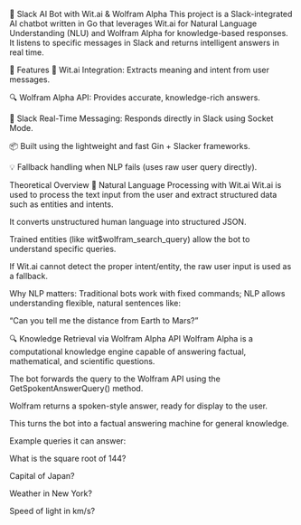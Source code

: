 🤖 Slack AI Bot with Wit.ai & Wolfram Alpha
This project is a Slack-integrated AI chatbot written in Go that leverages Wit.ai for Natural Language Understanding (NLU) and Wolfram Alpha for knowledge-based responses. It listens to specific messages in Slack and returns intelligent answers in real time.

📌 Features
🧠 Wit.ai Integration: Extracts meaning and intent from user messages.

🔍 Wolfram Alpha API: Provides accurate, knowledge-rich answers.

💬 Slack Real-Time Messaging: Responds directly in Slack using Socket Mode.

📦 Built using the lightweight and fast Gin + Slacker frameworks.

💡 Fallback handling when NLP fails (uses raw user query directly).

Theoretical Overview
💬 Natural Language Processing with Wit.ai
Wit.ai is used to process the text input from the user and extract structured data such as entities and intents.

It converts unstructured human language into structured JSON.

Trained entities (like wit$wolfram_search_query) allow the bot to understand specific queries.

If Wit.ai cannot detect the proper intent/entity, the raw user input is used as a fallback.

Why NLP matters: Traditional bots work with fixed commands; NLP allows understanding flexible, natural sentences like:

“Can you tell me the distance from Earth to Mars?”

🔍 Knowledge Retrieval via Wolfram Alpha API
Wolfram Alpha is a computational knowledge engine capable of answering factual, mathematical, and scientific questions.

The bot forwards the query to the Wolfram API using the GetSpokentAnswerQuery() method.

Wolfram returns a spoken-style answer, ready for display to the user.

This turns the bot into a factual answering machine for general knowledge.

Example queries it can answer:

What is the square root of 144?

Capital of Japan?

Weather in New York?

Speed of light in km/s?

